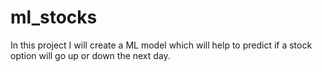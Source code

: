 # ml_stocks
In this project I will create a ML model which will help to predict if a stock option will go up or down the next day.
